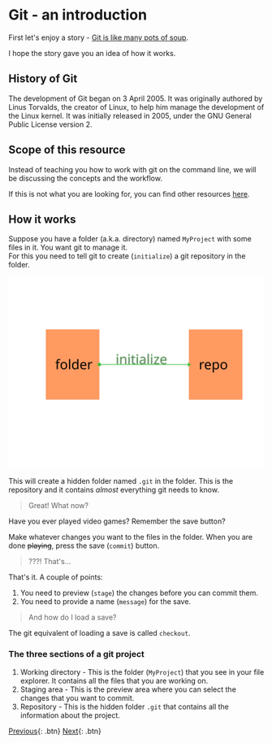 # Git - an introduction

First let's enjoy a story - [Git is like many pots of soup](https://zmcartor.github.io/git/2013/07/13/git-for-everyone).

I hope the story gave you an idea of how it works.

## History of Git

The development of Git began on 3 April 2005. It was originally authored by Linus Torvalds, the creator of Linux, to help him manage the development of the Linux kernel. It was initially released in 2005, under the GNU General Public License version 2.

## Scope of this resource

Instead of teaching you how to work with git on the command line, we will be discussing the concepts and the workflow.

If this is not what you are looking for, you can find other resources [here](https://git-scm.com/doc).

## How it works

Suppose you have a folder (a.k.a. directory) named `MyProject` with some files in it. You want git to manage it.  
For this you need to tell git to create (`initialize`) a git repository in the folder.

![Git init](./images/git_init.svg)

This will create a hidden folder named `.git` in the folder. This is the repository and it contains _almost_ everything git needs to know.

> Great! What now?

Have you ever played video games? Remember the save button?

Make whatever changes you want to the files in the folder. When you are done ~~playing~~, press the save (`commit`) button.

> ???! That's...

That's it. A couple of points:

1. You need to preview (`stage`) the changes before you can commit them.
2. You need to provide a name (`message`) for the save.

> And how do I load a save?

The git equivalent of loading a save is called `checkout`.

### The three sections of a git project

1. Working directory - This is the folder (`MyProject`) that you see in your file explorer. It contains all the files that you are working on.  
2. Staging area - This is the preview area where you can select the changes that you want to commit.
3. Repository - This is the hidden folder `.git` that contains all the information about the project.

[Previous](../README.md){: .btn} [Next](./chapter2.md){: .btn}
